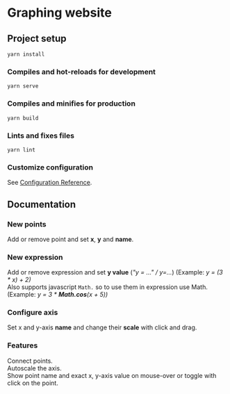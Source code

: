 # Graphing website

## Project setup
```
yarn install
```

### Compiles and hot-reloads for development
```
yarn serve
```

### Compiles and minifies for production
```
yarn build
```

### Lints and fixes files
```
yarn lint
```

### Customize configuration
See [Configuration Reference](https://cli.vuejs.org/config/).

## Documentation 
### New points
Add or remove point and set __x__, __y__ and __name__.

### New expression
Add or remove expression and set __y value__ (_"y = ..." / y=..._) (Example: _y = (3 * x) + 2)_  
Also supports javascript ```Math.``` so to use them in expression use Math. (Example: _y = 3 * **Math.cos**(x + 5))_

### Configure axis
Set x and y-axis __name__ and change their __scale__ with click and drag.

### Features
Connect points.  
Autoscale the axis.  
Show point name and exact x, y-axis value on mouse-over or toggle with click on the point. 
